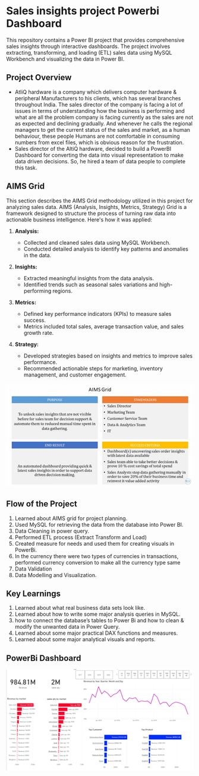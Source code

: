 # **Sales insights project Powerbi Dashboard**
This repository contains a Power BI project that provides comprehensive sales insights through interactive dashboards. The project involves extracting, transforming, and loading (ETL) sales data using MySQL Workbench and visualizing the data in Power BI.
## Project Overview
- AtliQ hardware is a company which delivers computer hardware & peripheral Manufacturers to his clients, which has several branches throughout India. The sales director of the company is facing a lot of issues in terms of understanding how the business is performing and what are all the problem company is facing currently as the sales are not as expected and declining gradually. And whenever he calls the regional managers to get the current status of the sales and market, as a human behaviour, these people Humans are not comfortable in consuming numbers from excel files, which is obvious reason for the frustration.
- Sales director of the AltiQ hardware, decided to build a PowerBI Dashboard for converting the data into visual representation to make data driven decisions. So, he hired a team of data people to complete this task.
## AIMS Grid
This section describes the AIMS Grid methodology utilized in this project for analyzing sales data. AIMS (Analysis, Insights, Metrics, Strategy) Grid is a framework designed to structure the process of turning raw data into actionable business intelligence. Here's how it was applied:

1. **Analysis:**
   - Collected and cleaned sales data using MySQL Workbench.
   - Conducted detailed analysis to identify key patterns and anomalies in the data.

2. **Insights:**
   - Extracted meaningful insights from the data analysis.
   - Identified trends such as seasonal sales variations and high-performing regions.

3. **Metrics:**
   - Defined key performance indicators (KPIs) to measure sales success.
   - Metrics included total sales, average transaction value, and sales growth rate.

4. **Strategy:**
   - Developed strategies based on insights and metrics to improve sales performance.
   - Recommended actionable steps for marketing, inventory management, and customer engagement.

![AIMS Grid](ScreenShots/AIMS%20grid%20sales%20insights.jpg)

## Flow of the Project

1. Learned about AIMS grid for project planning.
2. Used MySQL for retrieving the data from the database into Power BI.
3. Data Cleaning in power query.
4. Performed ETL process (Extract Transform and Load)
5. Created measure for needs and used them for creating visuals in PowerBi.
6. In the currency there were two types of currencies in transactions, performed currency conversion to make all the currency type same
7. Data Validation
8. Data Modelling and Visualization.

## Key Learnings

1. Learned about what real business data sets look like.
2. Learned about how to write some major analysis queries in MySQL.
3. how to connect the database’s tables to Power Bi and how to clean & modify the unwanted data in Power Query.
4. Learned about some major practical DAX functions and measures.
5. Learned about some major analytical visuals and reports.

## PowerBi Dashboard

![PowerBi Dashboard](ScreenShots/Screenshot%20(828).png)

